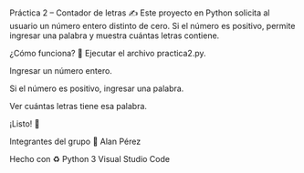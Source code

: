 Práctica 2 – Contador de letras ✍️
Este proyecto en Python solicita al usuario un número entero distinto de cero.
Si el número es positivo, permite ingresar una palabra y muestra cuántas letras contiene.

¿Cómo funciona? 🤖
Ejecutar el archivo practica2.py.

Ingresar un número entero.

Si el número es positivo, ingresar una palabra.

Ver cuántas letras tiene esa palabra.

¡Listo! 🎉

Integrantes del grupo 👥
Alan Pérez

Hecho con ♻️
Python 3
Visual Studio Code
